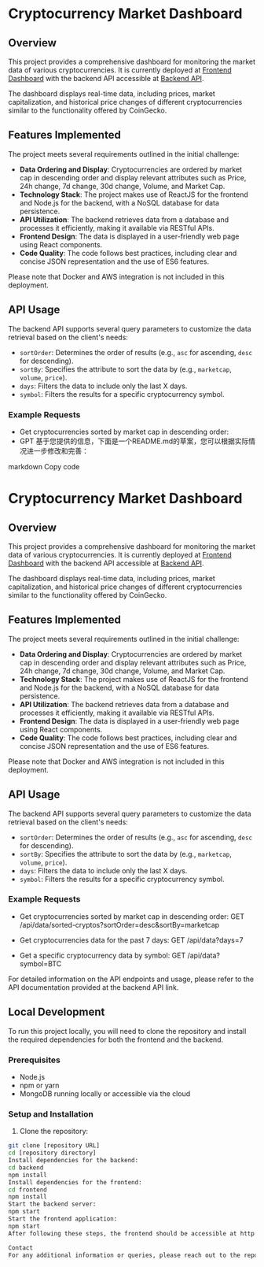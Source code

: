 # Cryptocurrency Market Dashboard

## Overview

This project provides a comprehensive dashboard for monitoring the market data of various cryptocurrencies. It is currently deployed at [Frontend Dashboard](https://crypto-market-dashboard-frontend.onrender.com/) with the backend API accessible at [Backend API](https://crypto-market-dashboard-backend.onrender.com/).

The dashboard displays real-time data, including prices, market capitalization, and historical price changes of different cryptocurrencies similar to the functionality offered by CoinGecko.

## Features Implemented

The project meets several requirements outlined in the initial challenge:

- **Data Ordering and Display**: Cryptocurrencies are ordered by market cap in descending order and display relevant attributes such as Price, 24h change, 7d change, 30d change, Volume, and Market Cap.
- **Technology Stack**: The project makes use of ReactJS for the frontend and Node.js for the backend, with a NoSQL database for data persistence.
- **API Utilization**: The backend retrieves data from a database and processes it efficiently, making it available via RESTful APIs.
- **Frontend Design**: The data is displayed in a user-friendly web page using React components.
- **Code Quality**: The code follows best practices, including clear and concise JSON representation and the use of ES6 features.

Please note that Docker and AWS integration is not included in this deployment.

## API Usage

The backend API supports several query parameters to customize the data retrieval based on the client's needs:

- `sortOrder`: Determines the order of results (e.g., `asc` for ascending, `desc` for descending).
- `sortBy`: Specifies the attribute to sort the data by (e.g., `marketcap`, `volume`, `price`).
- `days`: Filters the data to include only the last X days.
- `symbol`: Filters the results for a specific cryptocurrency symbol.

### Example Requests

- Get cryptocurrencies sorted by market cap in descending order:
- GPT
基于您提供的信息，下面是一个README.md的草案，您可以根据实际情况进一步修改和完善：

markdown
Copy code
# Cryptocurrency Market Dashboard

## Overview

This project provides a comprehensive dashboard for monitoring the market data of various cryptocurrencies. It is currently deployed at [Frontend Dashboard](https://crypto-market-dashboard-frontend.onrender.com/) with the backend API accessible at [Backend API](https://crypto-market-dashboard-backend.onrender.com/).

The dashboard displays real-time data, including prices, market capitalization, and historical price changes of different cryptocurrencies similar to the functionality offered by CoinGecko.

## Features Implemented

The project meets several requirements outlined in the initial challenge:

- **Data Ordering and Display**: Cryptocurrencies are ordered by market cap in descending order and display relevant attributes such as Price, 24h change, 7d change, 30d change, Volume, and Market Cap.
- **Technology Stack**: The project makes use of ReactJS for the frontend and Node.js for the backend, with a NoSQL database for data persistence.
- **API Utilization**: The backend retrieves data from a database and processes it efficiently, making it available via RESTful APIs.
- **Frontend Design**: The data is displayed in a user-friendly web page using React components.
- **Code Quality**: The code follows best practices, including clear and concise JSON representation and the use of ES6 features.

Please note that Docker and AWS integration is not included in this deployment.

## API Usage

The backend API supports several query parameters to customize the data retrieval based on the client's needs:

- `sortOrder`: Determines the order of results (e.g., `asc` for ascending, `desc` for descending).
- `sortBy`: Specifies the attribute to sort the data by (e.g., `marketcap`, `volume`, `price`).
- `days`: Filters the data to include only the last X days.
- `symbol`: Filters the results for a specific cryptocurrency symbol.

### Example Requests

- Get cryptocurrencies sorted by market cap in descending order:
GET /api/data/sorted-cryptos?sortOrder=desc&sortBy=marketcap

- Get cryptocurrencies data for the past 7 days:
GET /api/data?days=7

- Get a specific cryptocurrency data by symbol:
GET /api/data?symbol=BTC


For detailed information on the API endpoints and usage, please refer to the API documentation provided at the backend API link.

## Local Development

To run this project locally, you will need to clone the repository and install the required dependencies for both the frontend and the backend.

### Prerequisites

- Node.js
- npm or yarn
- MongoDB running locally or accessible via the cloud

### Setup and Installation

1. Clone the repository:
 ```sh
 git clone [repository URL]
 cd [repository directory]
Install dependencies for the backend:
cd backend
npm install
Install dependencies for the frontend:
cd frontend
npm install
Start the backend server:
npm start
Start the frontend application:
npm start
After following these steps, the frontend should be accessible at http://localhost:3000 and the backend at http://localhost:5000.

Contact
For any additional information or queries, please reach out to the repository owner or submit an issue on the GitHub project page.
